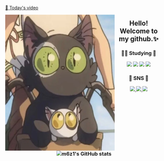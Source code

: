 [🎵 Today's video]([https://youtu.be/x7PEFUnqfic](https://www.youtube.com/watch?v=8Y5SeZ9kHsU&t=402s))


<img align="left" width="350" height="435" src="sadai.jfif">

<div align="center">
<h2>Hello! Welcome to my github.✨
<h3>🏃‍♀️ Studying 🏃‍ </p>
<img src="https://img.shields.io/badge/Linux-FCC624?style=flat&logo=Linux&logoColor=white" />
<img src="https://img.shields.io/badge/Kotlin-7F52FF?style=flat&logo=Kotlin&logoColor=white" />
<img src="https://img.shields.io/badge/Figma-F24E1E?style=flat&logo=Figma&logoColor=white" />
<img src="https://img.shields.io/badge/Android-3DDC84F?style=flat&logo=Android&logoColor=white" />
<h3>🥨 SNS 🥨 </p>
<a href="https://velog.io/@m6z1">
<img src="https://img.shields.io/badge/Blog-F08705?style=flat&logo=Velog&logoColor=white" />
</a>
<a href="mailto:sonmyungj1zz@gmail.com">
<img src="https://img.shields.io/badge/Mail-43B02A?style=flat&logo=Gmail&logoColor=white" />
</a>	
<a href="https://instagram.com/m6z1s?igshid=YmMyMTA2M2Y=">
<img src="https://img.shields.io/badge/Instagram-E4405F?style=flat&logo=Instagram&logoColor=white" />
</a>
  <p></p>
<br>

![m6z1's GitHub stats](https://github-readme-stats.vercel.app/api?username=m6z1&show_icons=true&text_color=000000&title_color=000000&icon_color=000099)
